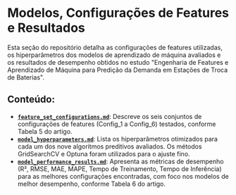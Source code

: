 # Modelos, Configurações de Features e Resultados

Esta seção do repositório detalha as configurações de features utilizadas, os hiperparâmetros dos modelos de aprendizado de máquina avaliados e os resultados de desempenho obtidos no estudo "Engenharia de Features e Aprendizado de Máquina para Predição da Demanda em Estações de Troca de Baterias".

## Conteúdo:

* **[`feature_set_configurations.md`](feature_set_configurations.md)**: Descreve os seis conjuntos de configurações de features (Config_1 a Config_6) testados, conforme Tabela 5 do artigo.
* **[`model_hyperparameters.md`](model_hyperparameters.md)**: Lista os hiperparâmetros otimizados para cada um dos nove algoritmos preditivos avaliados. Os métodos GridSearchCV e Optuna foram utilizados para o ajuste fino.
* **[`model_performance_results.md`](model_performance_results.md)**: Apresenta as métricas de desempenho (R², RMSE, MAE, MAPE, Tempo de Treinamento, Tempo de Inferência) para as melhores configurações encontradas, com foco nos modelos de melhor desempenho, conforme Tabela 6 do artigo.